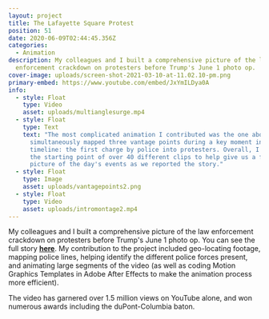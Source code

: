 ```yaml
---
layout: project
title: The Lafayette Square Protest
position: 51
date: 2020-06-09T02:44:45.356Z
categories:
  - Animation
description: My colleagues and I built a comprehensive picture of the law
  enforcement crackdown on protesters before Trump's June 1 photo op.
cover-image: uploads/screen-shot-2021-03-10-at-11.02.10-pm.png
primary-embed: https://www.youtube.com/embed/JxYmILDya0A
info:
  - style: Float
    type: Video
    asset: uploads/multianglesurge.mp4
  - style: Float
    type: Text
    text: "The most complicated animation I contributed was the one above, which
      simultaneously mapped three vantage points during a key moment in the
      timeline: the first charge by police into protesters. Overall, I mapped
      the starting point of over 40 different clips to help give us a full
      picture of the day's events as we reported the story."
  - style: Float
    type: Image
    asset: uploads/vantagepoints2.png
  - style: Float
    type: Video
    asset: uploads/intromontage2.mp4
---
```

My colleagues and I built a comprehensive picture of the law enforcement crackdown on protesters before Trump's June 1 photo op. You can see the full story **[here](https://www.washingtonpost.com/investigations/2020/06/08/timeline-trump-church-photo-op/?arc404=true)**. My contribution to the project included geo-locating footage, mapping police lines, helping identify the different police forces present, and animating large segments of the video (as well as coding Motion Graphics Templates in Adobe After Effects to make the animation process more efficient).

The video has garnered over 1.5 million views on YouTube alone, and won numerous awards including the duPont-Columbia baton.